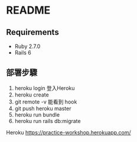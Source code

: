 # README

## Requirements

- Ruby 2.7.0
- Rails 6

## 部署步驟

1. heroku login 登入Heroku
2. heroku create
3. git remote -v 能看到 hook
4. git push heroku master
5. heroku run bundle
6. heroku run rails db:migrate

Heroku <https://practice-workshop.herokuapp.com/>